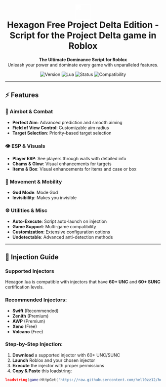 <h1 align="center">
  <img src="https://img.icons8.com/ios-filled/50/FFFFFF/hexagon.png" width="50" height="50" style="filter: brightness(0) invert(1);"/>
  <br/>
  Hexagon Free Project Delta Edition - Script for the Project Delta game in Roblox
</h1>

<p align="center">
  <strong>The Ultimate Dominance Script for Roblox</strong>
  <br />
  Unleash your power and dominate every game with unparalleled features.
</p>

<p align="center">
  <img src="https://img.shields.io/badge/Version-2.0.0-brightgreen.svg" alt="Version">
  <img src="https://img.shields.io/badge/Lua-100%25-blue.svg" alt="Lua">
  <img src="https://img.shields.io/badge/Status-Active-success.svg" alt="Status">
  <img src="https://img.shields.io/badge/Compatibility-60%2BUNC%20%7C%2060%2BSUNC-important.svg" alt="Compatibility">
</p>

---

## ⚡ Features

### 🎯 **Aimbot & Combat**
- **Perfect Aim**: Advanced prediction and smooth aiming
- **Field of View Control**: Customizable aim radius
- **Target Selection**: Priority-based target selection

### 👁 **ESP & Visuals**
- **Player ESP**: See players through walls with detailed info
- **Chams & Glow**: Visual enhancements for targets
- **Items & Box**: Visual enhancements for items and case or box

### 🏃 **Movement & Mobility**
- **God Mode**: Mode God
- **Invisibility**: Makes you invisible

### ⚙ **Utilities & Misc**
- **Auto-Execute**: Script auto-launch on injection
- **Game Support**: Multi-game compatibility
- **Customization**: Extensive configuration options
- **Undetectable**: Advanced anti-detection methods

---

## 🚀 Injection Guide

### **Supported Injectors**
Hexagon.lua is compatible with injectors that have **60+ UNC** and **60+ SUNC** certification levels.

### **Recommended Injectors:**
- **Swift** (Recommended)
- **Zenith** (Premium)
- **AWP** (Premium)
- **Xeno** (Free)
- **Volcano** (Free)

### **Step-by-Step Injection:**
1. **Download** a supported injector with 60+ UNC/SUNC
2. **Launch** Roblox and your chosen injector
3. **Execute** the injector with proper permissions
4. **Copy & Paste** this loadstring:
```lua
loadstring(game:HttpGet("https://raw.githubusercontent.com/hell0zz12/hexagon-roblox/refs/heads/main/Hexagon.lua"))()
